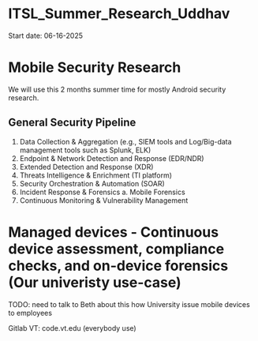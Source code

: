 # ITSL_Summer_Research_Uddhav
Start date: 06-16-2025

# Mobile Security Research
We will use this 2 months summer time for mostly Android security research. 

## General Security Pipeline
1. Data Collection & Aggregation (e.g., SIEM tools and Log/Big-data management tools such as Splunk, ELK)
2. Endpoint & Network Detection and Response (EDR/NDR)
3. Extended Detection and Response (XDR)
4. Threats Intelligence & Enrichment (TI platform)
5. Security Orchestration & Automation (SOAR)
6. Incident Response & Forensics
  a. Mobile Forensics
8. Continuous Monitoring & Vulnerability Management


# Managed devices - Continuous device assessment, compliance checks, and on-device forensics (Our univeristy use-case)
TODO: need to talk to Beth about this how University issue mobile devices to employees



Gitlab VT: code.vt.edu (everybody use)
